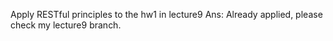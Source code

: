 Apply RESTful principles to the hw1 in lecture9
Ans: Already applied, please check my lecture9 branch.